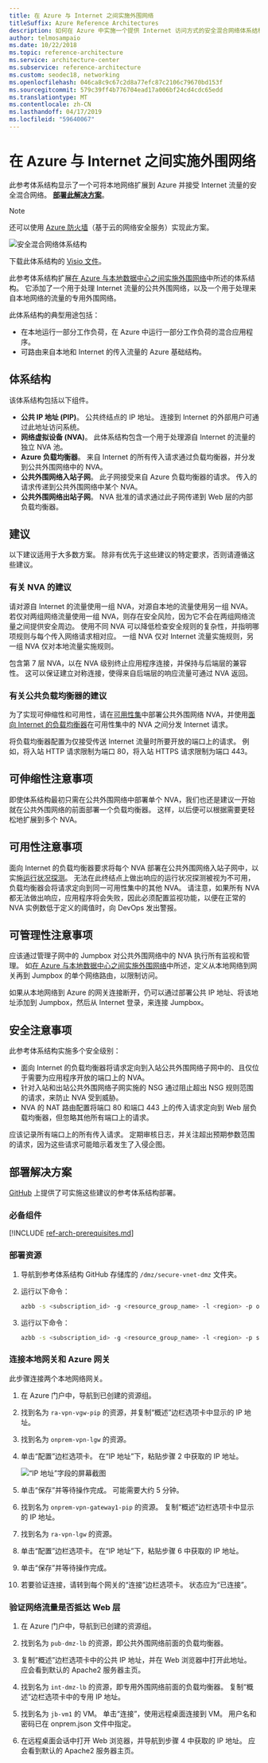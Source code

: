 ```yaml
---
title: 在 Azure 与 Internet 之间实施外围网络
titleSuffix: Azure Reference Architectures
description: 如何在 Azure 中实施一个提供 Internet 访问方式的安全混合网络体系结构。
author: telmosampaio
ms.date: 10/22/2018
ms.topic: reference-architecture
ms.service: architecture-center
ms.subservice: reference-architecture
ms.custom: seodec18, networking
ms.openlocfilehash: 046ca8c9c67c2d8a77efc87c2106c79670bd153f
ms.sourcegitcommit: 579c39ff4b776704ead17a006bf24cd4cdc65edd
ms.translationtype: MT
ms.contentlocale: zh-CN
ms.lasthandoff: 04/17/2019
ms.locfileid: "59640067"
---
```

# <a name="implement-a-dmz-between-azure-and-the-internet"></a>在 Azure 与 Internet 之间实施外围网络

此参考体系结构显示了一个可将本地网络扩展到 Azure 并接受 Internet 流量的安全混合网络。 [**部署此解决方案**](#deploy-the-solution)。

> [!NOTE]
> 还可以使用 [Azure 防火墙](/azure/firewall/)（基于云的网络安全服务）实现此方案。

![安全混合网络体系结构](./images/dmz-public.png)

下载此体系结构的 [Visio 文件][visio-download]。

此参考体系结构扩展[在 Azure 与本地数据中心之间实施外围网络][implementing-a-secure-hybrid-network-architecture]中所述的体系结构。 它添加了一个用于处理 Internet 流量的公共外围网络，以及一个用于处理来自本地网络的流量的专用外围网络。

此体系结构的典型用途包括：

- 在本地运行一部分工作负荷，在 Azure 中运行一部分工作负荷的混合应用程序。
- 可路由来自本地和 Internet 的传入流量的 Azure 基础结构。

## <a name="architecture"></a>体系结构

该体系结构包括以下组件。

- **公共 IP 地址 (PIP)**。 公共终结点的 IP 地址。 连接到 Internet 的外部用户可通过此地址访问系统。
- **网络虚拟设备 (NVA)**。 此体系结构包含一个用于处理源自 Internet 的流量的独立 NVA 池。
- **Azure 负载均衡器**。 来自 Internet 的所有传入请求通过负载均衡器，并分发到公共外围网络中的 NVA。
- **公共外围网络入站子网**。 此子网接受来自 Azure 负载均衡器的请求。 传入的请求传递到公共外围网络中某个 NVA。
- **公共外围网络出站子网**。 NVA 批准的请求通过此子网传递到 Web 层的内部负载均衡器。

## <a name="recommendations"></a>建议

以下建议适用于大多数方案。 除非有优先于这些建议的特定要求，否则请遵循这些建议。

### <a name="nva-recommendations"></a>有关 NVA 的建议

请对源自 Internet 的流量使用一组 NVA，对源自本地的流量使用另一组 NVA。 若仅对两组网络流量使用一组 NVA，则存在安全风险，因为它不会在两组网络流量之间提供安全周边。 使用不同 NVA 可以降低检查安全规则的复杂性，并指明哪项规则与每个传入网络请求相对应。 一组 NVA 仅对 Internet 流量实施规则，另一组 NVA 仅对本地流量实施规则。

包含第 7 层 NVA，以在 NVA 级别终止应用程序连接，并保持与后端层的兼容性。 这可以保证建立对称连接，使得来自后端层的响应流量可通过 NVA 返回。

### <a name="public-load-balancer-recommendations"></a>有关公共负载均衡器的建议

为了实现可伸缩性和可用性，请在[可用性集][availability-set]中部署公共外围网络 NVA，并使用[面向 Internet 的负载均衡器][load-balancer]在可用性集中的 NVA 之间分发 Internet 请求。

将负载均衡器配置为仅接受传送 Internet 流量时所要开放的端口上的请求。 例如，将入站 HTTP 请求限制为端口 80，将入站 HTTPS 请求限制为端口 443。

## <a name="scalability-considerations"></a>可伸缩性注意事项

即使体系结构最初只需在公共外围网络中部署单个 NVA，我们也还是建议一开始就在公共外围网络的前面部署一个负载均衡器。 这样，以后便可以根据需要更轻松地扩展到多个 NVA。

## <a name="availability-considerations"></a>可用性注意事项

面向 Internet 的负载均衡器要求将每个 NVA 部署在公共外围网络入站子网中，以实施[运行状况探测][lb-probe]。 无法在此终结点上做出响应的运行状况探测被视为不可用，负载均衡器会将请求定向到同一可用性集中的其他 NVA。 请注意，如果所有 NVA 都无法做出响应，应用程序将会失败，因此必须配置监视功能，以便在正常的 NVA 实例数低于定义的阈值时，向 DevOps 发出警报。

## <a name="manageability-considerations"></a>可管理性注意事项

应该通过管理子网中的 Jumpbox 对公共外围网络中的 NVA 执行所有监视和管理。 如[在 Azure 与本地数据中心之间实施外围网络][implementing-a-secure-hybrid-network-architecture]中所述，定义从本地网络到网关再到 Jumpbox 的单个网络路由，以限制访问。

如果从本地网络到 Azure 的网关连接断开，仍可以通过部署公共 IP 地址、将该地址添加到 Jumpbox，然后从 Internet 登录，来连接 Jumpbox。

## <a name="security-considerations"></a>安全注意事项

此参考体系结构实施多个安全级别：

- 面向 Internet 的负载均衡器将请求定向到入站公共外围网络子网中的、且仅位于需要为应用程序开放的端口上的 NVA。
- 针对入站和出站公共外围网络子网实施的 NSG 通过阻止超出 NSG 规则范围的请求，来防止 NVA 受到威胁。
- NVA 的 NAT 路由配置将端口 80 和端口 443 上的传入请求定向到 Web 层负载均衡器，但忽略其他所有端口上的请求。

应该记录所有端口上的所有传入请求。 定期审核日志，并关注超出预期参数范围的请求，因为这些请求可能暗示着发生了入侵企图。

## <a name="deploy-the-solution"></a>部署解决方案

[GitHub][github-folder] 上提供了可实施这些建议的参考体系结构部署。

### <a name="prerequisites"></a>必备组件

[!INCLUDE [ref-arch-prerequisites.md](../../../includes/ref-arch-prerequisites.md)]

### <a name="deploy-resources"></a>部署资源

1. 导航到参考体系结构 GitHub 存储库的 `/dmz/secure-vnet-dmz` 文件夹。

1. 运行以下命令：

    ```bash
    azbb -s <subscription_id> -g <resource_group_name> -l <region> -p onprem.json --deploy
    ```

1. 运行以下命令：

    ```bash
    azbb -s <subscription_id> -g <resource_group_name> -l <region> -p secure-vnet-dmz.json --deploy
    ```

### <a name="connect-the-on-premises-and-azure-gateways"></a>连接本地网关和 Azure 网关

此步骤连接两个本地网络网关。

1. 在 Azure 门户中，导航到已创建的资源组。

2. 找到名为 `ra-vpn-vgw-pip` 的资源，并复制“概述”边栏选项卡中显示的 IP 地址。

3. 找到名为 `onprem-vpn-lgw` 的资源。

4. 单击“配置”边栏选项卡。 在“IP 地址”下，粘贴步骤 2 中获取的 IP 地址。

    ![“IP 地址”字段的屏幕截图](./images/local-net-gw.png)

5. 单击“保存”并等待操作完成。 可能需要大约 5 分钟。

6. 找到名为 `onprem-vpn-gateway1-pip` 的资源。 复制“概述”边栏选项卡中显示的 IP 地址。

7. 找到名为 `ra-vpn-lgw` 的资源。

8. 单击“配置”边栏选项卡。 在“IP 地址”下，粘贴步骤 6 中获取的 IP 地址。

9. 单击“保存”并等待操作完成。

10. 若要验证连接，请转到每个网关的“连接”边栏选项卡。 状态应为“已连接”。

### <a name="verify-that-network-traffic-reaches-the-web-tier"></a>验证网络流量是否抵达 Web 层

1. 在 Azure 门户中，导航到已创建的资源组。

2. 找到名为 `pub-dmz-lb` 的资源，即公共外围网络前面的负载均衡器。

3. 复制“概述”边栏选项卡中的公共 IP 地址，并在 Web 浏览器中打开此地址。 应会看到默认的 Apache2 服务器主页。

4. 找到名为 `int-dmz-lb` 的资源，即专用外围网络前面的负载均衡器。 复制“概述”边栏选项卡中的专用 IP 地址。

5. 找到名为 `jb-vm1` 的 VM。 单击“连接”，使用远程桌面连接到 VM。 用户名和密码已在 onprem.json 文件中指定。

6. 在远程桌面会话中打开 Web 浏览器，并导航到步骤 4 中获取的 IP 地址。 应会看到默认的 Apache2 服务器主页。

[availability-set]: /azure/virtual-machines/virtual-machines-windows-manage-availability
[github-folder]: https://github.com/mspnp/reference-architectures/tree/master/dmz/secure-vnet-dmz

[implementing-a-secure-hybrid-network-architecture]: ./secure-vnet-hybrid.md
[iptables]: https://help.ubuntu.com/community/IptablesHowTo
[lb-probe]: /azure/load-balancer/load-balancer-custom-probe-overview
[load-balancer]: /azure/load-balancer/load-balancer-Internet-overview
[network-security-group]: /azure/virtual-network/virtual-networks-nsg

[visio-download]: https://archcenter.blob.core.windows.net/cdn/dmz-reference-architectures.vsdx
